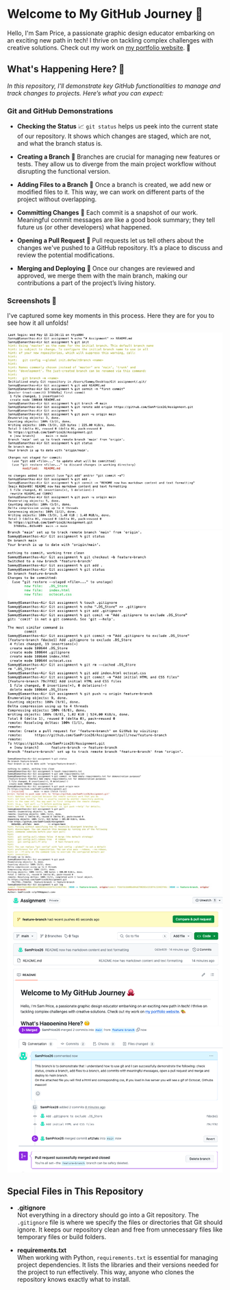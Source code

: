 # Welcome to My GitHub Journey 🐙 

Hello, I'm Sam Price, a passionate graphic design educator embarking on an exciting new path in tech! I thrive on tackling complex challenges with creative solutions. Check out my work on [my portfolio website](https://samprice26.github.io/Portfolio/). 🎨 

## What's Happening Here? 🧐 

_In this repository, I'll demonstrate key GitHub functionalities to manage and track changes to projects. Here’s what you can expect:_

### Git and GitHub Demonstrations 

- **Checking the Status**  📈 
  `git status` helps us peek into the current state of our repository. It shows which changes are staged, which are not, and what the branch status is.

- **Creating a Branch**  🌿 
  Branches are crucial for managing new features or tests. They allow us to diverge from the main project workflow without disrupting the functional version.

- **Adding Files to a Branch**  🍃 
  Once a branch is created, we add new or modified files to it. This way, we can work on different parts of the project without overlapping.

- **Committing Changes**  📝 
  Each commit is a snapshot of our work. Meaningful commit messages are like a good book summary; they tell future us (or other developers) what happened.

- **Opening a Pull Request**  🔄 
  Pull requests let us tell others about the changes we've pushed to a GitHub repository. It’s a place to discuss and review the potential modifications.

- **Merging and Deploying**  🚀 
  Once our changes are reviewed and approved, we merge them with the main branch, making our contributions a part of the project’s living history.

### Screenshots 📸 

I've captured some key moments in this process. Here they are for you to see how it all unfolds!

![Creating a repository README, checking status, committing, pushing to remote](screenshots/Step-one.jpg)
![Creating a new branch, adding files, gitgnore, pull to local](screenshots/Step-two.jpg)
![Creating requirement txt](screenshots/Step-three.jpg)
![Pull request](screenshots/Pull-request.png)
![Merging to main branch](screenshots/Merging.png)

## Special Files in This Repository

- **.gitignore**  
  Not everything in a directory should go into a Git repository. The `.gitignore` file is where we specify the files or directories that Git should ignore. It keeps our repository clean and free from unnecessary files like temporary files or build folders.

- **requirements.txt**  
  When working with Python, `requirements.txt` is essential for managing project dependencies. It lists the libraries and their versions needed for the project to run effectively. This way, anyone who clones the repository knows exactly what to install.
